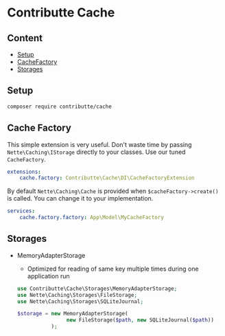 # Contributte Cache

## Content

- [Setup](#setup)
- [CacheFactory](#cache-factory)
- [Storages](#storages)

## Setup

```bash
composer require contributte/cache
```

## Cache Factory

This simple extension is very useful. Don't waste time by passing `Nette\Caching\IStorage` directly to 
your classes. Use our tuned `CacheFactory`. 

```yaml
extensions:
    cache.factory: Contributte\Cache\DI\CacheFactoryExtension
```

By default `Nette\Caching\Cache` is provided when `$cacheFactory->create()` is called. You can change it to your implementation.

```yaml
services:
    cache.factory.factory: App\Model\MyCacheFactory
```

## Storages

- MemoryAdapterStorage

    - Optimized for reading of same key multiple times during one application run

    ```php
    use Contributte\Cache\Storages\MemoryAdapterStorage;
    use Nette\Caching\Storages\FileStorage;
    use Nette\Caching\Storages\SQLiteJournal;

    $storage = new MemoryAdapterStorage(
                    new FileStorage($path, new SQLiteJournal($path))
               );
    ```
